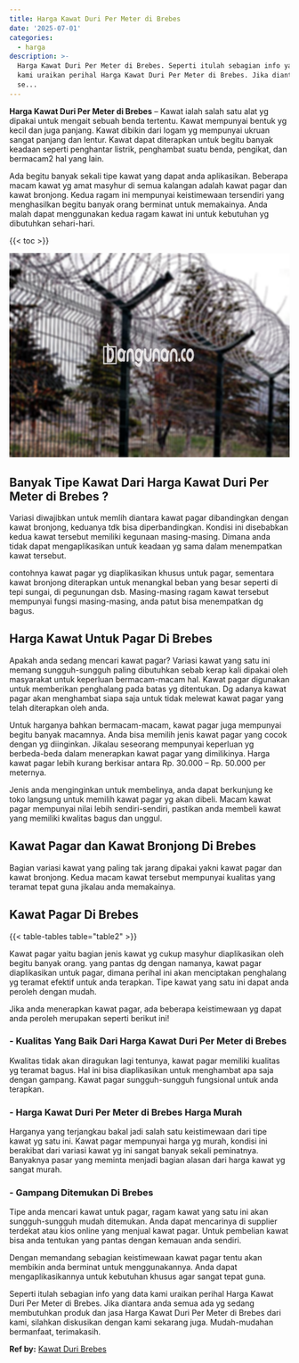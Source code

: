 ```yaml
---
title: Harga Kawat Duri Per Meter di Brebes
date: '2025-07-01'
categories:
  - harga
description: >-
  Harga Kawat Duri Per Meter di Brebes. Seperti itulah sebagian info yang data
  kami uraikan perihal Harga Kawat Duri Per Meter di Brebes. Jika diantara anda
  se...
---
```


**Harga Kawat Duri Per Meter di Brebes** – Kawat ialah salah satu alat yg dipakai untuk mengait sebuah benda tertentu. Kawat mempunyai bentuk yg kecil dan juga panjang. Kawat dibikin dari logam yg mempunyai ukruan sangat panjang dan lentur. Kawat dapat diterapkan untuk begitu banyak keadaan seperti penghantar listrik, penghambat suatu benda, pengikat, dan bermacam2 hal yang lain.

Ada begitu banyak sekali tipe kawat yang dapat anda aplikasikan. Beberapa macam kawat yg amat masyhur di semua kalangan adalah kawat pagar dan kawat bronjong. Kedua ragam ini mempunyai keistimewaan tersendiri yang menghasilkan begitu banyak orang berminat untuk memakainya. Anda malah dapat menggunakan kedua ragam kawat ini untuk kebutuhan yg dibutuhkan sehari-hari.

{{< toc >}}

![Harga Kawat Duri Per Meter di Brebes](/images/jual-kawat-murah37.png)

## Banyak Tipe Kawat Dari Harga Kawat Duri Per Meter di Brebes ?

Variasi diwajibkan untuk memlih diantara kawat pagar dibandingkan dengan kawat bronjong, keduanya tdk bisa diperbandingkan. Kondisi ini disebabkan kedua kawat tersebut memiliki kegunaan masing-masing. Dimana anda tidak dapat mengaplikasikan untuk keadaan yg sama dalam menempatkan kawat tersebut.

contohnya kawat pagar yg diaplikasikan khusus untuk pagar, sementara kawat bronjong diterapkan untuk menangkal beban yang besar seperti di tepi sungai, di pegunungan dsb. Masing-masing ragam kawat tersebut mempunyai fungsi masing-masing, anda patut bisa menempatkan dg bagus.

## Harga Kawat Untuk Pagar Di Brebes

Apakah anda sedang mencari kawat pagar? Variasi kawat yang satu ini memang sungguh-sungguh paling dibutuhkan sebab kerap kali dipakai oleh masyarakat untuk keperluan bermacam-macam hal. Kawat pagar digunakan untuk memberikan penghalang pada batas yg ditentukan. Dg adanya kawat pagar akan menghambat siapa saja untuk tidak melewat kawat pagar yang telah diterapkan oleh anda.

Untuk harganya bahkan bermacam-macam, kawat pagar juga mempunyai begitu banyak macamnya. Anda bisa memilih jenis kawat pagar yang cocok dengan yg diinginkan. Jikalau seseorang mempunyai keperluan yg berbeda-beda dalam menerapkan kawat pagar yang dimilikinya. Harga kawat pagar lebih kurang berkisar antara Rp. 30.000 – Rp. 50.000 per meternya.

Jenis anda menginginkan untuk membelinya, anda dapat berkunjung ke toko langsung untuk memilih kawat pagar yg akan dibeli. Macam kawat pagar mempunyai nilai lebih sendiri-sendiri, pastikan anda membeli kawat yang memiliki kwalitas bagus dan unggul.

## Kawat Pagar dan Kawat Bronjong Di Brebes

Bagian variasi kawat yang paling tak jarang dipakai yakni kawat pagar dan kawat bronjong. Kedua macam kawat tersebut mempunyai kualitas yang teramat tepat guna jikalau anda memakainya.

## Kawat Pagar Di Brebes

{{< table-tables table="table2" >}}

Kawat pagar yaitu bagian jenis kawat yg cukup masyhur diaplikasikan oleh begitu banyak orang. yang pantas dg dengan namanya, kawat pagar diaplikasikan untuk pagar, dimana perihal ini akan menciptakan penghalang yg teramat efektif untuk anda terapkan. Tipe kawat yang satu ini dapat anda peroleh dengan mudah.

Jika anda menerapkan kawat pagar, ada beberapa keistimewaan yg dapat anda peroleh merupakan seperti berikut ini!

### \- Kualitas Yang Baik Dari Harga Kawat Duri Per Meter di Brebes

Kwalitas tidak akan diragukan lagi tentunya, kawat pagar memiliki kualitas yg teramat bagus. Hal ini bisa diaplikasikan untuk menghambat apa saja dengan gampang. Kawat pagar sungguh-sungguh fungsional untuk anda terapkan.

### \- Harga Kawat Duri Per Meter di Brebes Harga Murah

Harganya yang terjangkau bakal jadi salah satu keistimewaan dari tipe kawat yg satu ini. Kawat pagar mempunyai harga yg murah, kondisi ini berakibat dari variasi kawat yg ini sangat banyak sekali peminatnya. Banyaknya pasar yang meminta menjadi bagian alasan dari harga kawat yg sangat murah.

### \- Gampang Ditemukan Di Brebes

Tipe anda mencari kawat untuk pagar, ragam kawat yang satu ini akan sungguh-sungguh mudah ditemukan. Anda dapat mencarinya di supplier terdekat atau kios online yang menjual kawat pagar. Untuk pembelian kawat bisa anda tentukan yang pantas dengan kemauan anda sendiri.

Dengan memandang sebagian keistimewaan kawat pagar tentu akan membikin anda berminat untuk menggunakannya. Anda dapat mengaplikasikannya untuk kebutuhan khusus agar sangat tepat guna.

Seperti itulah sebagian info yang data kami uraikan perihal Harga Kawat Duri Per Meter di Brebes. Jika diantara anda semua ada yg sedang membutuhkan produk dan jasa Harga Kawat Duri Per Meter di Brebes dari kami, silahkan diskusikan dengan kami sekarang juga. Mudah-mudahan bermanfaat, terimakasih.

**Ref by:** [Kawat Duri Brebes](https://id.wikipedia.org/wiki/Kawat)
